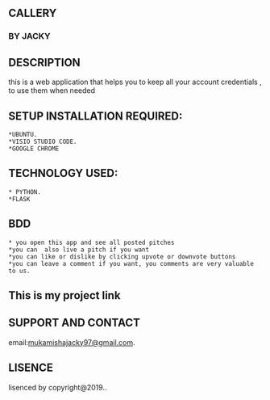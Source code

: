 ## CALLERY
### BY **JACKY**
## DESCRIPTION
this is a web application that helps you to keep all your account credentials , to use them when needed


## SETUP INSTALLATION REQUIRED:

	*UBUNTU.
	*VISIO STUDIO CODE.	
    *GOOGLE CHROME
## TECHNOLOGY USED:
    * PYTHON.
    *FLASK
   
## BDD
    * you open this app and see all posted pitches
    *you can  also live a pitch if you want
    *you can like or dislike by clicking upvote or downvote buttons
    *you can leave a comment if you want, you comments are very valuable to us.
## This is my project link

## SUPPORT AND CONTACT 
email:mukamishajacky97@gmail.com.
## LISENCE
lisenced by copyright@2019..